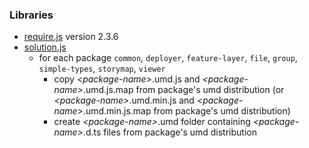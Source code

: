 ### Libraries

* [require.js](https://requirejs.org/docs/release/2.3.6/minified/require.js) version 2.3.6
* [solution.js](https://github.com/esri/solution.js)
  * for each package `common`, `deployer`, `feature-layer`, `file`, `group`, `simple-types`, `storymap`, `viewer`
    * copy *&lt;package-name&gt;*.umd.js and *&lt;package-name&gt;*.umd.js.map from package's umd distribution (or *&lt;package-name&gt;*.umd.min.js and *&lt;package-name&gt;*.umd.min.js.map from package's umd distribution)
    * create *&lt;package-name&gt;*.umd folder containing *&lt;package-name&gt;*.d.ts files from package's umd distribution
